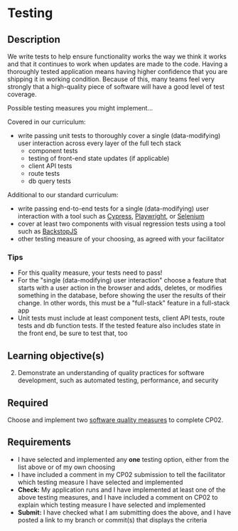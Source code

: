# Testing

## Description

We write tests to help ensure functionality works the way we think it works and that it continues to work when updates are made to the code. Having a thoroughly tested application means having higher confidence that you are shipping it in working condition. Because of this, many teams feel very strongly that a high-quality piece of software will have a good level of test coverage.

Possible testing measures you might implement...

Covered in our curriculum:
* write passing unit tests to thoroughly cover a single (data-modifying) user interaction across every layer of the full tech stack
  * component tests
  * testing of front-end state updates (if applicable)
  * client API tests
  * route tests
  * db query tests

Additional to our standard curriculum:
* write passing end-to-end tests for a single (data-modifying) user interaction with a tool such as [Cypress](https://www.cypress.io/), [Playwright](https://playwright.dev/), or [Selenium](https://www.selenium.dev/documentation/webdriver/)
* cover at least two components with visual regression tests using a tool such as [BackstopJS](https://github.com/garris/BackstopJS)
* other testing measure of your choosing, as agreed with your facilitator

### Tips

* For this quality measure, your tests need to pass!
* For the "single (data-modifying) user interaction" choose a feature that starts with a user action in the browser and adds, deletes, or modifies something in the database, before showing the user the results of their change. In other words, this must be a "full-stack" feature in a full-stack app
* Unit tests must include at least component tests, client API tests, route tests and db function tests. If the tested feature also includes state in the front end, be sure to test that, too

## Learning objective(s)

2. Demonstrate an understanding of quality practices for software development, such as automated testing, performance, and security

## Required
Choose and implement two [software quality measures](../software-quality/) to complete CP02.

## Requirements

* I have selected and implemented any **one** testing option, either from the list above or of my own choosing
* I have included a comment in my CP02 submission to tell the facilitator which testing measure I have selected and implemented
* **Check:** My application runs and I have implemented at least one of the above testing measures, and I have included a comment on CP02 to explain which testing measure I have selected and implemented
* **Submit:** I have checked what I am submitting does the above, and I have posted a link to my branch or commit(s) that displays the criteria

